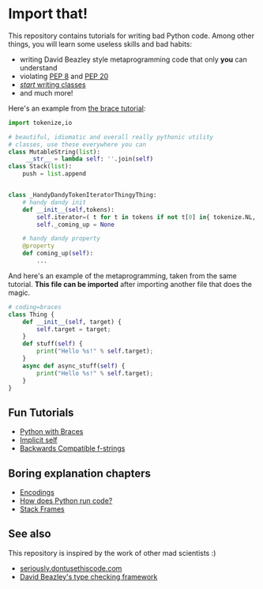 # Import that!

This repository contains tutorials for writing bad Python code. Among other
things, you will learn some useless skills and bad habits:

- writing David Beazley style metaprogramming code that only **you** can understand
- violating [PEP 8][] and [PEP 20][]
- [*start* writing classes](https://www.youtube.com/watch?v=o9pEzgHorH0)
- and much more!

[PEP 8]: https://www.python.org/dev/peps/pep-0008/
[PEP 20]: https://www.python.org/dev/peps/pep-0020/

Here's an example from [the brace tutorial](fun/braces.md):

```python
import tokenize,io

# beautiful, idiomatic and overall really pythonic utility
# classes, use these everywhere you can
class MutableString(list):
     __str__ = lambda self: ''.join(self)
class Stack(list):
    push = list.append


class _HandyDandyTokenIteratorThingyThing:
    # handy dandy init
    def __init__(self,tokens):
        self.iterator=( t for t in tokens if not t[0] in{ tokenize.NL, tokenize.NEWLINE, tokenize.COMMENT })
        self._coming_up = None

    # handy dandy property
    @property
    def coming_up(self):
        ...
```

And here's an example of the metaprogramming, taken from the same tutorial.
**This file can be imported** after importing another file that does the magic.

```python
# coding=braces
class Thing {
    def __init__(self, target) {
        self.target = target;
    }
    def stuff(self) {
        print("Hello %s!" % self.target);
    }
    async def async_stuff(self) {
        print("Hello %s!" % self.target);
    }
}
```

## Fun Tutorials
- [Python with Braces](fun/braces.md)
- [Implicit self](fun/implicitself.md)
- [Backwards Compatible f-strings](fun/fstrings.md)

## Boring explanation chapters
- [Encodings](boring/encodings.md)
- [How does Python run code?](boring/how-python-runs-code.md)
- [Stack Frames](boring/stackframes.md)

## See also
This repository is inspired by the work of other mad scientists :)
- [seriously.dontusethiscode.com](http://seriously.dontusethiscode.com/)
- [David Beazley's type checking framework](https://www.youtube.com/watch?v=js_0wjzuMfc)
